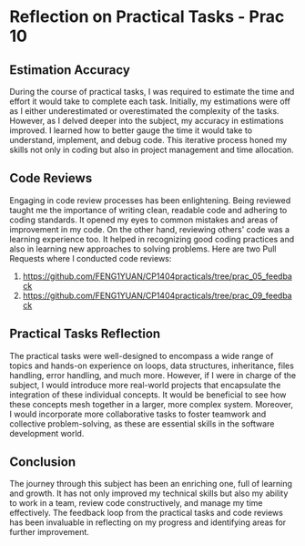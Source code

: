 # Reflection on Practical Tasks - Prac 10

## Estimation Accuracy

During the course of practical tasks, I was required to estimate the time and effort it would take to complete each 
task. Initially, my estimations were off as I either underestimated or overestimated the complexity of the tasks. 
However, as I delved deeper into the subject, my accuracy in estimations improved. I learned how to better gauge the
time it would take to understand, implement, and debug code. This iterative process honed my skills not only in coding
but also in project management and time allocation.

## Code Reviews

Engaging in code review processes has been enlightening. Being reviewed taught me the importance of writing clean, 
readable code and adhering to coding standards. It opened my eyes to common mistakes and areas of improvement in my 
code. On the other hand, reviewing others' code was a learning experience too. It helped in recognizing good coding 
practices and also in learning new approaches to solving problems. Here are two Pull Requests where I conducted code
reviews:

1. https://github.com/FENG1YUAN/CP1404practicals/tree/prac_05_feedback
2. https://github.com/FENG1YUAN/CP1404practicals/tree/prac_09_feedback

## Practical Tasks Reflection

The practical tasks were well-designed to encompass a wide range of topics and hands-on experience on loops, data 
structures, inheritance, files handling, error handling, and much more. However, if I were in charge of the subject, 
I would introduce more real-world projects that encapsulate the integration of these individual concepts. It would be
beneficial to see how these concepts mesh together in a larger, more complex system. Moreover, I would incorporate more
collaborative tasks to foster teamwork and collective problem-solving, as these are essential skills in the software 
development world.

## Conclusion

The journey through this subject has been an enriching one, full of learning and growth. It has not only improved my 
technical skills but also my ability to work in a team, review code constructively, and manage my time effectively. 
The feedback loop from the practical tasks and code reviews has been invaluable in reflecting on my progress and 
identifying areas for further improvement.
